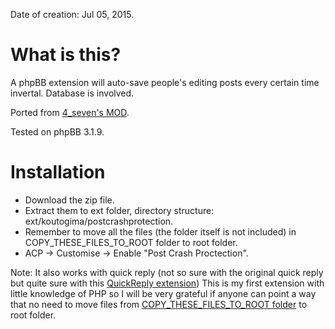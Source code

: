 Date of creation: Jul 05, 2015.

# What is this?

A phpBB extension will auto-save people's editing posts every certain time invertal. Database is involved.

Ported from [4_seven's MOD](https://www.phpbb.com/community/viewtopic.php?f=434&t=2099750).

Tested on phpBB 3.1.9.

# Installation

- Download the zip file.
- Extract them to ext folder, directory structure: ext/koutogima/postcrashprotection.
- Remember to move all the files (the folder itself is not included) in COPY_THESE_FILES_TO_ROOT folder to root folder.
- ACP -> Customise -> Enable "Post Crash Proctection".

Note: It also works with quick reply (not so sure with the original quick reply but quite sure with this [QuickReply extension](https://www.phpbb.com/community/viewtopic.php?f=456&t=2259196))
This is my first extension with little knowledge of PHP so I will be very grateful if anyone can point a way that no need to move files from [COPY_THESE_FILES_TO_ROOT folder](COPY_THESE_FILES_TO_ROOT) to root folder.

